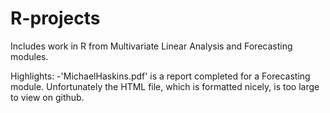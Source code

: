 # R-projects
Includes work in R from Multivariate Linear Analysis and Forecasting modules.

Highlights: 
 -'MichaelHaskins.pdf' is a report completed for a Forecasting module. Unfortunately the HTML file, which is formatted nicely, is too large to view on github.

